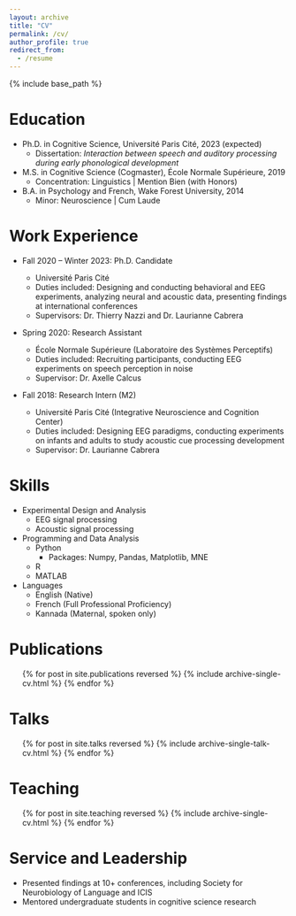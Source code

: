 ```yaml
---
layout: archive
title: "CV"
permalink: /cv/
author_profile: true
redirect_from:
  - /resume
---
```


{% include base_path %}

Education
======
* Ph.D. in Cognitive Science, Université Paris Cité, 2023 (expected)  
  * Dissertation: *Interaction between speech and auditory processing during early phonological development*
* M.S. in Cognitive Science (Cogmaster), École Normale Supérieure, 2019  
  * Concentration: Linguistics | Mention Bien (with Honors)
* B.A. in Psychology and French, Wake Forest University, 2014  
  * Minor: Neuroscience | Cum Laude

Work Experience
======
* Fall 2020 – Winter 2023: Ph.D. Candidate  
  * Université Paris Cité  
  * Duties included: Designing and conducting behavioral and EEG experiments, analyzing neural and acoustic data, presenting findings at international conferences  
  * Supervisors: Dr. Thierry Nazzi and Dr. Laurianne Cabrera

* Spring 2020: Research Assistant  
  * École Normale Supérieure (Laboratoire des Systèmes Perceptifs)  
  * Duties included: Recruiting participants, conducting EEG experiments on speech perception in noise  
  * Supervisor: Dr. Axelle Calcus

* Fall 2018: Research Intern (M2)  
  * Université Paris Cité (Integrative Neuroscience and Cognition Center)  
  * Duties included: Designing EEG paradigms, conducting experiments on infants and adults to study acoustic cue processing development  
  * Supervisor: Dr. Laurianne Cabrera

Skills
======
* Experimental Design and Analysis  
  * EEG signal processing  
  * Acoustic signal processing  
* Programming and Data Analysis  
  * Python  
    * Packages: Numpy, Pandas, Matplotlib, MNE  
  * R  
  * MATLAB  
* Languages  
  * English (Native)  
  * French (Full Professional Proficiency)  
  * Kannada (Maternal, spoken only)

Publications
======
<ul>
  {% for post in site.publications reversed %}
    {% include archive-single-cv.html %}
  {% endfor %}
</ul>

Talks
======
<ul>
  {% for post in site.talks reversed %}
    {% include archive-single-talk-cv.html %}
  {% endfor %}
</ul>

Teaching
======
<ul>
  {% for post in site.teaching reversed %}
    {% include archive-single-cv.html %}
  {% endfor %}
</ul>

Service and Leadership
======
* Presented findings at 10+ conferences, including Society for Neurobiology of Language and ICIS  
* Mentored undergraduate students in cognitive science research  
